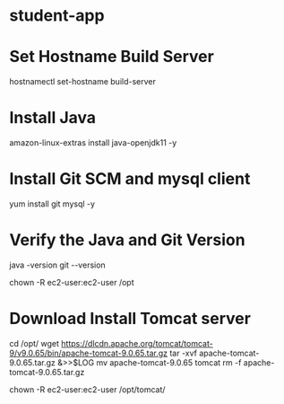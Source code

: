 # student-app

# Set Hostname Build Server
hostnamectl set-hostname build-server

# Install Java
amazon-linux-extras install java-openjdk11 -y

# Install Git SCM and mysql client
yum install git mysql -y

# Verify the Java and Git Version
java -version
git --version

chown -R ec2-user:ec2-user /opt

# Download Install Tomcat server
cd /opt/
wget https://dlcdn.apache.org/tomcat/tomcat-9/v9.0.65/bin/apache-tomcat-9.0.65.tar.gz
tar -xvf apache-tomcat-9.0.65.tar.gz &>>$LOG
mv apache-tomcat-9.0.65 tomcat
rm -f apache-tomcat-9.0.65.tar.gz

chown -R ec2-user:ec2-user /opt/tomcat/

